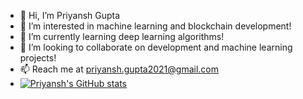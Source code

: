 - 👋 Hi, I’m Priyansh Gupta 
- 👀 I’m interested in machine learning and blockchain development!
- 🌱 I’m currently learning deep learning algorithms!
- 💞️ I’m looking to collaborate on development and machine learning projects!
- 📫 Reach me at priyansh.gupta2021@gmail.com
- [![Priyansh's GitHub stats](https://github-readme-stats.vercel.app/api?username=priyansh2003)](https://github.com/priyansh2003/github-readme-stats)

<!---
priyansh2003/priyansh2003 is a ✨ special ✨ repository because its `README.md` (this file) appears on your GitHub profile.
You can click the Preview link to take a look at your changes.
--->

